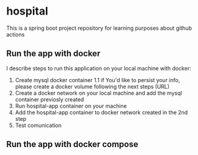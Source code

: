 # hospital
This is a spring boot project repository for learning purposes about github actions

## Run the app with docker
I describe steps to run this application on your local machine with docker:

1. Create mysql docker container
1.1 if You'd like to persist your info, please create a docker volume following the next steps (URL)
2. Create a docker network on your local machine and add the mysql container previosly created
3. Run hospital-app container on your machine
4. Add the hospital-app container to docker network created in the 2nd step
5. Test comunication

## Run the app with docker compose

